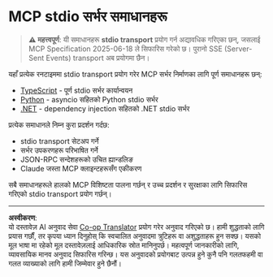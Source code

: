 <!--
CO_OP_TRANSLATOR_METADATA:
{
  "original_hash": "e378b47e0361b7a9b0dab7a0306878c8",
  "translation_date": "2025-08-26T20:00:51+00:00",
  "source_file": "03-GettingStarted/05-stdio-server/solution/README.md",
  "language_code": "ne"
}
-->
# MCP stdio सर्भर समाधानहरू

> **⚠️ महत्त्वपूर्ण**: यी समाधानहरू **stdio transport** प्रयोग गर्न अद्यावधिक गरिएका छन्, जसलाई MCP Specification 2025-06-18 ले सिफारिस गरेको छ। पुरानो SSE (Server-Sent Events) transport अब प्रयोगमा छैन।

यहाँ प्रत्येक रनटाइममा stdio transport प्रयोग गरेर MCP सर्भर निर्माणका लागि पूर्ण समाधानहरू छन्:

- [TypeScript](../../../../../03-GettingStarted/05-stdio-server/solution/typescript) - पूर्ण stdio सर्भर कार्यान्वयन
- [Python](../../../../../03-GettingStarted/05-stdio-server/solution/python) - asyncio सहितको Python stdio सर्भर
- [.NET](../../../../../03-GettingStarted/05-stdio-server/solution/dotnet) - dependency injection सहितको .NET stdio सर्भर

प्रत्येक समाधानले निम्न कुरा प्रदर्शन गर्दछ:
- stdio transport सेटअप गर्ने
- सर्भर उपकरणहरू परिभाषित गर्ने
- JSON-RPC सन्देशहरूको उचित ह्यान्डलिङ
- Claude जस्ता MCP क्लाइन्टहरूसँग एकीकरण

सबै समाधानहरूले हालको MCP विशिष्टता पालना गर्छन् र उच्च प्रदर्शन र सुरक्षाका लागि सिफारिस गरिएको stdio transport प्रयोग गर्छन्।

---

**अस्वीकरण**:  
यो दस्तावेज़ AI अनुवाद सेवा [Co-op Translator](https://github.com/Azure/co-op-translator) प्रयोग गरेर अनुवाद गरिएको छ। हामी शुद्धताको लागि प्रयास गर्छौं, तर कृपया ध्यान दिनुहोस् कि स्वचालित अनुवादमा त्रुटिहरू वा अशुद्धताहरू हुन सक्छ। यसको मूल भाषा मा रहेको मूल दस्तावेज़लाई आधिकारिक स्रोत मानिनुपर्छ। महत्वपूर्ण जानकारीको लागि, व्यावसायिक मानव अनुवाद सिफारिस गरिन्छ। यस अनुवादको प्रयोगबाट उत्पन्न हुने कुनै पनि गलतफहमी वा गलत व्याख्याको लागि हामी जिम्मेवार हुने छैनौं।